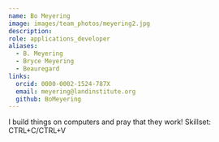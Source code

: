 ```yaml
---
name: Bo Meyering
image: images/team_photos/meyering2.jpg
description: 
role: applications_developer
aliases:
  - B. Meyering
  - Bryce Meyering
  - Beauregard
links:
  orcid: 0000-0002-1524-787X
  email: meyering@landinstitute.org
  github: BoMeyering
---
```

I build things on computers and pray that they work!
Skillset: CTRL+C/CTRL+V
